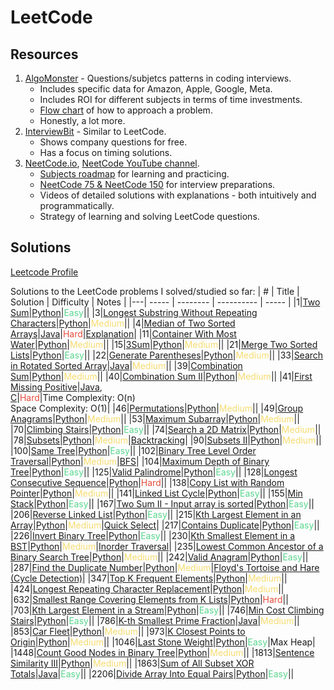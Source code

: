 LeetCode
========

## Resources
1. [AlgoMonster](https://algo.monster/problems/stats) - Questions/subjetcs patterns in coding interviews.
   * Includes specific data for Amazon, Apple, Google, Meta.
   * Includes ROI for different subjects in terms of time investments.
   * [Flow chart](https://algo.monster/flowchart) of how to approach a problem.
   * Honestly, a lot more.
2. [InterviewBit](https://www.interviewbit.com/) - Similar to LeetCode.
   * Shows company questions for free.
   * Has a focus on timing solutions.
3. [NeetCode.io](https://neetcode.io/), [NeetCode YouTube channel](https://www.youtube.com/c/neetcode).
   * [Subjects roadmap](https://neetcode.io/roadmap) for learning and practicing.
   * [NeetCode 75 & NeetCode 150](https://neetcode.io/practice) for interview preparations.
   * Videos of detailed solutions with explanations - both intuitively and programmatically.
   * Strategy of learning and solving LeetCode questions.

## Solutions

[Leetcode Profile](https://leetcode.com/u/galelh/)

Solutions to the LeetCode problems I solved/studied so far:
| # | Title | Solution | Difficulty | Notes |
|---| ----- | -------- | ---------- | ----- |
|1|[Two Sum](https://leetcode.com/problems/two-sum/description/)|[Python](./solutions/python/Two_Sum_1.py)|<span style='color:#58d68d'>Easy</span>||
|3|[Longest Substring Without Repeating Characters](https://leetcode.com/problems/longest-substring-without-repeating-characters/description/)|[Python](./solutions/python/length_Of_Longest_Substring_3.py)|<span style='color:#f7dc6f'>Medium</span>||
|4|[Median of Two Sorted Arrays](https://leetcode.com/problems/median-of-two-sorted-arrays/description/)|[Java](./solutions/Java/Median_of_Two_Sorted_Arrays_4.java)|<span style='color:#e74c3c'>Hard</span>|[Explanation](https://www.youtube.com/watch?v=q6IEA26hvXc)|
|11|[Container With Most Water](https://leetcode.com/problems/container-with-most-water/description/)|[Python](./solutions/python/Container_With_Most_Water_11.py)|<span style='color:#f7dc6f'>Medium</span>||
|15|[3Sum](https://leetcode.com/problems/3sum/description/)|[Python](./solutions/python/3Sum_15.py)|<span style='color:#f7dc6f'>Medium</span>||
|21|[Merge Two Sorted Lists](https://leetcode.com/problems/merge-two-sorted-lists/description/)|[Python](./solutions/python/MergeTwoSortedLists.py)|<span style='color:#58d68d'>Easy</span>||
|22|[Generate Parentheses](https://leetcode.com/problems/generate-parentheses/description/)|[Python](./solutions/python/Generate_Parentheses_22.py)|<span style='color:#f7dc6f'>Medium</span>||
|33|[Search in Rotated Sorted Array](https://leetcode.com/problems/search-in-rotated-sorted-array/description/)|[Java](./solutions/Java/Search_in_Rotated_Sorted_Array_33.java)|<span style='color:#f7dc6f'>Medium</span>||
|39|[Combination Sum](https://leetcode.com/problems/combination-sum/description/)|[Python](./solutions/python/Combination_Sum_39.py)|<span style='color:#f7dc6f'>Medium</span>||
|40|[Combination Sum II](https://leetcode.com/problems/combination-sum-ii/description/)|[Python](./solutions/python/Combination_Sum_II_40.py)|<span style='color:#f7dc6f'>Medium</span>||
|41|[First Missing Positive](https://leetcode.com/problems/first-missing-positive/description/)|[Java](./solutions/Java/First_Missing_Positive_41.java),<br>[C](./solutions/C/FirstMissingPositive.c)|<span style='color:#e74c3c'>Hard</span>|Time Complexity: O(n)<br>Space Complexity: O(1)|
|46|[Permutations](https://leetcode.com/problems/permutations/description/)|[Python](./solutions/python/Permutations_46.py)|<span style='color:#f7dc6f'>Medium</span>||
|49|[Group Anagrams](https://leetcode.com/problems/group-anagrams/description/)|[Python](./solutions/python/Group_Anagrams_49.py)|<span style='color:#f7dc6f'>Medium</span>||
|53|[Maximum Subarray](https://leetcode.com/problems/maximum-subarray/description/)|[Python](./solutions/python/Max_Subarray_53.py)|<span style='color:#f7dc6f'>Medium</span>||
|70|[Climbing Stairs](https://leetcode.com/problems/climbing-stairs/description/)|[Python](./solutions/python/Climbing_Stairs_70.py)|<span style='color:#58d68d'>Easy</span>||
|74|[Search a 2D Matrix](https://leetcode.com/problems/search-a-2d-matrix/description/)|[Python](./solutions/python/Search_a_2D_Matrix_74.py)|<span style='color:#f7dc6f'>Medium</span>||
|78|[Subsets](https://leetcode.com/problems/subsets/description/)|[Python](./solutions/python/Subsets_78.py)|<span style='color:#f7dc6f'>Medium</span>|[Backtracking]()|
|90|[Subsets II](https://leetcode.com/problems/subsets-ii/description/)|[Python](./solutions/python/Subsets_II_90.py)|<span style='color:#f7dc6f'>Medium</span>||
|100|[Same Tree](https://leetcode.com/problems/same-tree/description/)|[Python](./solutions/python/Same_Tree_100.py)|<span style='color:#58d68d'>Easy</span>||
|102|[Binary Tree Level Order Traversal](https://leetcode.com/problems/binary-tree-level-order-traversal/description/)|[Python](./solutions/python/Level_Order_Traversal_102.py)|<span style='color:#f7dc6f'>Medium</span>|[BFS](https://en.wikipedia.org/wiki/Breadth-first_search)|
|104|[Maximum Depth of Binary Tree](https://leetcode.com/problems/maximum-depth-of-binary-tree/description/)|[Python](./solutions/python/Depth_Of_Binary_Tree_104.py)|<span style='color:#58d68d'>Easy</span>||
|125|[Valid Palindrome](https://leetcode.com/problems/valid-palindrome/description/)|[Python](./solutions/python/Is_Palindrome.py)|<span style='color:#58d68d'>Easy</span>||
|128|[Longest Consecutive Sequence](https://leetcode.com/problems/longest-consecutive-sequence/description/)|[Python](./solutions/python/Longest_Consecutive_Sequence_128.py)|<span style='color:#e74c3c'>Hard</span>||
|138|[Copy List with Random Pointer](https://leetcode.com/problems/copy-list-with-random-pointer/description/)|[Python](./solutions/python/Copy_List_With_Random_Pointer_138.py)|<span style='color:#f7dc6f'>Medium</span>||
|141|[Linked List Cycle](https://leetcode.com/problems/linked-list-cycle/description/)|[Python](./solutions/python/Linked_List_Cycle_Detection_141.py)|<span style='color:#58d68d'>Easy</span>||
|155|[Min Stack](https://leetcode.com/problems/min-stack/description/)|[Python](./solutions/python/Min_Stuck_155.py)|<span style='color:#58d68d'>Easy</span>||
|167|[Two Sum II - Input array is sorted](https://leetcode.com/problems/two-sum-ii-input-array-is-sorted/description/)|[Python](./solutions/python/Two_Sum2_167.py)|<span style='color:#58d68d'>Easy</span>||
|206|[Reverse Linked List](https://leetcode.com/problems/reverse-linked-list/description/)|[Python](./solutions/python/Reverse_Linked_List_206.py)|<span style='color:#58d68d'>Easy</span>||
|215|[Kth Largest Element in an Array](https://leetcode.com/problems/kth-largest-element-in-an-array/description/)|[Python](./solutions/python/Kth_Largest_In_Array_215.py)|<span style='color:#f7dc6f'>Medium</span>|[Quick Select](https://en.wikipedia.org/wiki/Quickselect)|
|217|[Contains Duplicate](https://leetcode.com/problems/contains-duplicate/description/)|[Python](./solutions/python/Contains_Duplicate.py)|<span style='color:#58d68d'>Easy</span>||
|226|[Invert Binary Tree](https://leetcode.com/problems/invert-binary-tree/description/)|[Python](./solutions/python/Invert_Binary_Tree_226.py)|<span style='color:#58d68d'>Easy</span>||
|230|[Kth Smallest Element in a BST](https://leetcode.com/problems/kth-smallest-element-in-a-bst/description/)|[Python](./solutions/python/Kth_Smallest_In_BST_230.py)|<span style='color:#f7dc6f'>Medium</span>|[Inorder Traversal](https://en.wikipedia.org/wiki/Tree_traversal#In-order)|
|235|[Lowest Common Ancestor of a Binary Search Tree](https://leetcode.com/problems/lowest-common-ancestor-of-a-binary-search-tree/description/)|[Python](./solutions/python/Lowest_Common_ancestor_235.py)|<span style='color:#f7dc6f'>Medium</span>||
|242|[Valid Anagram](https://leetcode.com/problems/valid-anagram/description/)|[Python](./solutions/python/Valid_Anagram_242.py)|<span style='color:#58d68d'>Easy</span>||
|287|[Find the Duplicate Number](https://leetcode.com/problems/find-the-duplicate-number/description/)|[Python](./solutions/python/Find_the_Duplicate_Number_287.py)|<span style='color:#f7dc6f'>Medium</span>|[Floyd's Tortoise and Hare (Cycle Detection)](https://en.wikipedia.org/wiki/Cycle_detection#Floyd's_tortoise_and_hare)|
|347|[Top K Frequent Elements](https://leetcode.com/problems/top-k-frequent-elements/description/)|[Python](./solutions/python/Top_K_Frequent_Elements_347.py)|<span style='color:#f7dc6f'>Medium</span>||
|424|[Longest Repeating Character Replacement](https://leetcode.com/problems/longest-repeating-character-replacement/description/)|[Python](./solutions/python/LongestRepeatingCharacterReplacement.py)|<span style='color:#f7dc6f'>Medium</span>||
|632|[Smallest Range Covering Elements from K Lists](https://leetcode.com/problems/smallest-range-covering-elements-from-k-lists/description/)|[Python](./solutions/python/632.Smallest_Range_Covering_Elements_from_K_Lists.py)|<span style='color:#e74c3c'>Hard</span>||
|703|[Kth Largest Element in a Stream](https://leetcode.com/problems/kth-largest-element-in-a-stream/description/)|[Python](./solutions/python/Kth_Largest_In_A_Stream_703.py)|<span style='color:#58d68d'>Easy</span>||
|746|[Min Cost Climbing Stairs](https://leetcode.com/problems/min-cost-climbing-stairs/description/)|[Python](./solutions/python/Min_Cost_Climbing_Stairs_746.py)|<span style='color:#58d68d'>Easy</span>||
|786|[K-th Smallest Prime Fraction](https://leetcode.com/problems/k-th-smallest-prime-fraction/)|[Java](./solutions/Java/KthSmallestPrimeFrac.java)|<span style='color:#f7dc6f'>Medium</span>||
|853|[Car Fleet](https://leetcode.com/problems/car-fleet/description/)|[Python](./solutions/python/Car_Fleet_853.py)|<span style='color:#f7dc6f'>Medium</span>||
|973|[K Closest Points to Origin](https://leetcode.com/problems/k-closest-points-to-origin/description/)|[Python](./solutions/python/K_Closest_Points_To_Origin_973.py)|<span style='color:#f7dc6f'>Medium</span>||
|1046|[Last Stone Weight](https://leetcode.com/problems/last-stone-weight/description/)|[Python](./solutions/python/Last_Stone_Weight_1046.py)|<span style='color:#58d68d'>Easy</span>|Max Heap|
|1448|[Count Good Nodes in Binary Tree](https://leetcode.com/problems/count-good-nodes-in-binary-tree/description/)|[Python](./solutions/python/Count_Good_Nodes_1448.py)|<span style='color:#f7dc6f'>Medium</span>||
|1813|[Sentence Similarity III](https://leetcode.com/problems/sentence-similarity-iii/description/)|[Python](./solutions/python/1813.Sentence_Similarity_3.py)|<span style='color:#f7dc6f'>Medium</span>||
|1863|[Sum of All Subset XOR Totals](https://leetcode.com/problems/sum-of-all-subset-xor-totals/)|[Java](./solutions/Java/SumofAllSubsetXORTotals.java)|<span style='color:#58d68d'>Easy</span>||
|2206|[Divide Array Into Equal Pairs](https://leetcode.com/problems/divide-array-into-equal-pairs/description/)|[Python](./solutions/python/Divide_Array_2206.py)|<span style='color:#58d68d'>Easy</span>||
